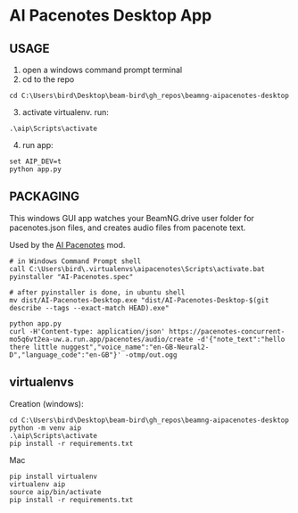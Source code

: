 AI Pacenotes Desktop App
===

USAGE
---

1. open a windows command prompt terminal
2. cd to the repo
```
cd C:\Users\bird\Desktop\beam-bird\gh_repos\beamng-aipacenotes-desktop
```
3. activate virtualenv. run:
```
.\aip\Scripts\activate
```
4. run app:
```
set AIP_DEV=t
python app.py
```

PACKAGING
---

This windows GUI app watches your BeamNG.drive user folder for pacenotes.json files, and creates audio files from pacenote text.

Used by the [AI Pacenotes](https://www.beamng.com/resources/a-i-rally-pacenotes.27352/) mod.

```
# in Windows Command Prompt shell
call C:\Users\bird\.virtualenvs\aipacenotes\Scripts\activate.bat
pyinstaller "AI-Pacenotes.spec"

# after pyinstaller is done, in ubuntu shell
mv dist/AI-Pacenotes-Desktop.exe "dist/AI-Pacenotes-Desktop-$(git describe --tags --exact-match HEAD).exe"
```

```
python app.py
curl -H'Content-type: application/json' https://pacenotes-concurrent-mo5q6vt2ea-uw.a.run.app/pacenotes/audio/create -d'{"note_text":"hello there little nuggest","voice_name":"en-GB-Neural2-D","language_code":"en-GB"}' -otmp/out.ogg
```

virtualenvs
---

Creation (windows):

```
cd C:\Users\bird\Desktop\beam-bird\gh_repos\beamng-aipacenotes-desktop
python -m venv aip
.\aip\Scripts\activate
pip install -r requirements.txt
```

Mac
```
pip install virtualenv
virtualenv aip
source aip/bin/activate
pip install -r requirements.txt
```
